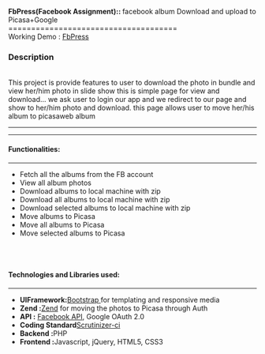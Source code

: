 <strong>FbPress(Facebook Assignment):: </strong> facebook album Download and upload to Picasa+Google<br/>=====================================<br/>Working Demo :  <a href="fbassignment-jigspractice.rhcloud.com">FbPress</a><br/><h3>Description</h3><br/>This project is provide features to user to download the photo in bundle and view her/him photo in slide show this is simple page for view and download... we ask user to login our app and we redirect to our page and show to her/him photo and download. this page allows user to move her/his album to picasaweb album <hr/><hr/><h4>Functionalities: &nbsp;</h4><hr/><ul><li>Fetch all the albums from the FB account</li><li>View all album photos </li><li>Download albums to local machine with zip</li><li>Download all albums to local machine with zip</li><li>Download selected albums to local machine with zip</li><li>Move albums to Picasa</li><li>Move all albums to Picasa</li><li>Move selected albums to Picasa</li></ul><br/><br/><h4>Technologies and Libraries used:</h4><hr/><ul><li><b>UIFramework:</b><a href="http://getbootstrap.com/">Bootstrap </a> for templating and responsive media </li><li><b>Zend :</b><a href="http://www.zend.com/company/community/framework/downloads">Zend</a> for moving the photos to Picasa through Auth</li><li><b>API :</b> <a href="https://github.com/facebookarchive/facebook-php-sdk">Facebook API</a>, Google OAuth 2.0</li><li><b>Coding Standard</b><a href="https://scrutinizer-ci.com/g/jigneshnakrani088/fbpress1/issues/master">Scrutinizer-ci</a></li><li><b>Backend :</b>PHP</li><li><b>Frontend :</b>Javascript, jQuery, HTML5, CSS3</li></ul>